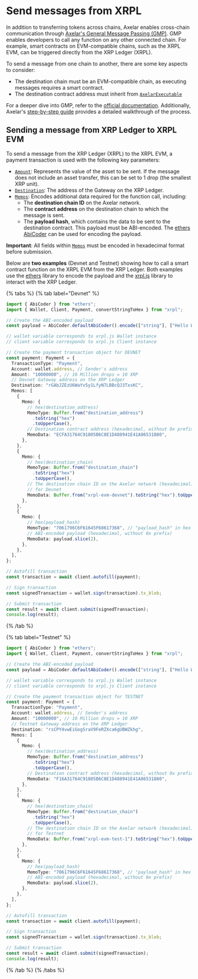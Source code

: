 # Send messages from XRPL

In addition to transferring tokens across chains, Axelar enables cross-chain communication through [Axelar's General Message Passing (GMP)](https://docs.axelar.dev/dev/general-message-passing/overview/). GMP enables developers to call any function on any other connected chain. For example, smart contracts on EVM-compatible chains, such as the XRPL EVM, can be triggered directly from the XRP Ledger (XRPL).

To send a message from one chain to another, there are some key aspects to consider:

- The destination chain must be an EVM-compatible chain, as executing messages requires a smart contract.
- The destination contract address must inherit from [`AxelarExecutable`](https://github.com/axelarnetwork/axelar-gmp-sdk-solidity/blob/main/contracts/executable/AxelarExecutable.sol)

For a deeper dive into GMP, refer to the [official documentation](https://docs.axelar.dev/dev/general-message-passing/overview/). Additionally, Axelar's [step-by-step guide](https://docs.axelar.dev/dev/general-message-passing/step-by-step/) provides a detailed walkthrough of the process.

## Sending a message from XRP Ledger to XRPL EVM

To send a message from the XRP Ledger (XRPL) to the XRPL EVM, a payment transaction is used with the following key parameters:

- [`Amount`](https://js.xrpl.org/interfaces/Payment.html#Amount): Represents the value of the asset to be sent. If the message does not include an asset transfer, this can be set to 1 drop (the smallest XRP unit).
- [`Destination`](https://js.xrpl.org/interfaces/Payment.html#Destination): The address of the Gateway on the XRP Ledger.
- [`Memos`](https://js.xrpl.org/interfaces/Payment.html#Memos): Encodes additional data required for the function call, including:
  - The **destination chain ID** on the Axelar network.
  - The **contract address** on the destination chain to which the message is sent.
  - The **payload hash**, which contains the data to be sent to the destination contract. This payload must be ABI-encoded. The [ethers AbiCoder](https://docs.ethers.org/v6/api/abi/abi-coder/#AbiCoder-encode) can be used for encoding the payload.

**Important**: All fields within [`Memos`](https://js.xrpl.org/interfaces/Payment.html#Memos) must be encoded in hexadecimal format before submission.

Below are **two examples** (Devnet and Testnet) showing how to call a smart contract function on the XRPL EVM from the XRP Ledger. Both examples use the [ethers](https://docs.ethers.org/v6/) library to encode the payload and the [xrpl.js](https://js.xrpl.org/index.html) library to interact with the XRP Ledger.

{% tabs %}
{% tab label="Devnet" %}

```ts
import { AbiCoder } from "ethers";
import { Wallet, Client, Payment, convertStringToHex } from "xrpl";

// Create the ABI-encoded payload
const payload = AbiCoder.defaultAbiCoder().encode(["string"], ["Hello World"]);

// wallet variable corresponds to xrpl.js Wallet instance
// client variable corresponds to xrpl.js Client instance

// Create the payment transaction object for DEVNET
const payment: Payment = {
  TransactionType: "Payment",
  Account: wallet.address, // Sender's address
  Amount: "10000000", // 10 Million drops = 10 XRP
  // Devnet Gateway address on the XRP Ledger
  Destination: "rGAbJZEzU6WaYv5y1LfyN7LBBcQJ3TxsKC",
  Memos: [
    {
      Memo: {
        // hex(destination_address)
        MemoType: Buffer.from("destination_address")
          .toString("hex")
          .toUpperCase(),
        // Destination contract address (hexadecimal, without 0x prefix)
        MemoData: "ECFA31764C91805B6C8E1D488941E41A86531880",
      },
    },
    {
      Memo: {
        // hex(destination_chain)
        MemoType: Buffer.from("destination_chain")
          .toString("hex")
          .toUpperCase(),
        // The destination chain ID on the Axelar network (hexadecimal)
        // for Devnet
        MemoData: Buffer.from("xrpl-evm-devnet").toString("hex").toUpperCase(),
      },
    },
    {
      Memo: {
        // hex(payload_hash)
        MemoType: "7061796C6F61645F68617368", // "payload_hash" in hex
        // ABI-encoded payload (hexadecimal, without 0x prefix)
        MemoData: payload.slice(2),
      },
    },
  ],
};

// Autofill transaction
const transaction = await client.autofill(payment);

// Sign transaction
const signedTransaction = wallet.sign(transaction).tx_blob;

// Submit transaction
const result = await client.submit(signedTransaction);
console.log(result);
```

{% /tab %}

{% tab label="Testnet" %}

```ts
import { AbiCoder } from "ethers";
import { Wallet, Client, Payment, convertStringToHex } from "xrpl";

// Create the ABI-encoded payload
const payload = AbiCoder.defaultAbiCoder().encode(["string"], ["Hello World"]);

// wallet variable corresponds to xrpl.js Wallet instance
// client variable corresponds to xrpl.js Client instance

// Create the payment transaction object for TESTNET
const payment: Payment = {
  TransactionType: "Payment",
  Account: wallet.address, // Sender's address
  Amount: "10000000", // 10 Million drops = 10 XRP
  // Testnet Gateway address on the XRP Ledger
  Destination: "rsCPY4vwEiGogSraV9FeRZXca6gUBWZkhg",
  Memos: [
    {
      Memo: {
        // hex(destination_address)
        MemoType: Buffer.from("destination_address")
          .toString("hex")
          .toUpperCase(),
        // Destination contract address (hexadecimal, without 0x prefix)
        MemoData: "F16A31764C91805B6C8E1D488941E41A86531880",
      },
    },
    {
      Memo: {
        // hex(destination_chain)
        MemoType: Buffer.from("destination_chain")
          .toString("hex")
          .toUpperCase(),
        // The destination chain ID on the Axelar network (hexadecimal)
        // for Testnet
        MemoData: Buffer.from("xrpl-evm-test-1").toString("hex").toUpperCase(),
      },
    },
    {
      Memo: {
        // hex(payload_hash)
        MemoType: "7061796C6F61645F68617368", // "payload_hash" in hex
        // ABI-encoded payload (hexadecimal, without 0x prefix)
        MemoData: payload.slice(2),
      },
    },
  ],
};

// Autofill transaction
const transaction = await client.autofill(payment);

// Sign transaction
const signedTransaction = wallet.sign(transaction).tx_blob;

// Submit transaction
const result = await client.submit(signedTransaction);
console.log(result);
```

{% /tab %}
{% /tabs %}
